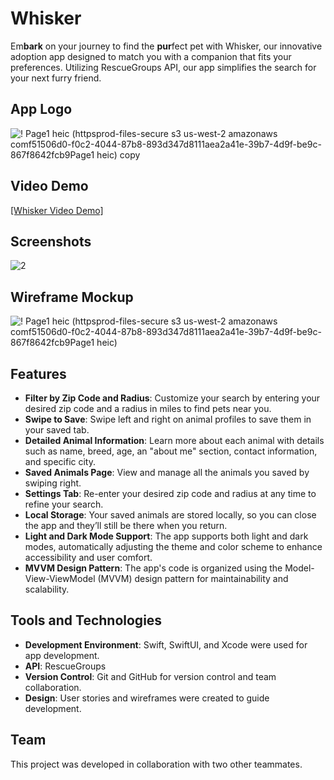 # Whisker

Em**bark** on your journey to find the **pur**fect pet with Whisker, our innovative adoption app designed to match you with a companion that fits your preferences. Utilizing RescueGroups API, our app simplifies the search for your next furry friend.

## App Logo

![! Page1 heic (httpsprod-files-secure s3 us-west-2 amazonaws comf51506d0-f0c2-4044-87b8-893d347d8111aea2a41e-39b7-4d9f-be9c-867f8642fcb9Page1 heic) copy](https://github.com/ellagonzales/whisker/assets/111532194/3ba2f29f-17f4-4460-9b79-e2c433b12d28)

## Video Demo

[[Whisker Video Demo]](https://youtube.com/shorts/ajmcKza3ATA)

## Screenshots

![2](https://github.com/ellagonzales/whisker/assets/111532194/8a503e10-f7f3-4898-be89-992344208ff6)

## Wireframe Mockup

![! Page1 heic (httpsprod-files-secure s3 us-west-2 amazonaws comf51506d0-f0c2-4044-87b8-893d347d8111aea2a41e-39b7-4d9f-be9c-867f8642fcb9Page1 heic)](https://github.com/ellagonzales/whisker/assets/111532194/0ad2f06b-c296-41e5-8cce-411045298b63)

## Features

- **Filter by Zip Code and Radius**: Customize your search by entering your desired zip code and a radius in miles to find pets near you.
- **Swipe to Save**: Swipe left and right on animal profiles to save them in your saved tab.
- **Detailed Animal Information**: Learn more about each animal with details such as name, breed, age, an "about me" section, contact information, and specific city.
- **Saved Animals Page**: View and manage all the animals you saved by swiping right.
- **Settings Tab**: Re-enter your desired zip code and radius at any time to refine your search.
- **Local Storage**: Your saved animals are stored locally, so you can close the app and they’ll still be there when you return.
- **Light and Dark Mode Support**: The app supports both light and dark modes, automatically adjusting the theme and color scheme to enhance accessibility and user comfort.
- **MVVM Design Pattern**: The app's code is organized using the Model-View-ViewModel (MVVM) design pattern for maintainability and scalability.

## Tools and Technologies
- **Development Environment**: Swift, SwiftUI, and Xcode were used for app development.
- **API**: RescueGroups
- **Version Control**: Git and GitHub for version control and team collaboration.
- **Design**: User stories and wireframes were created to guide development.

## Team

This project was developed in collaboration with two other teammates.

